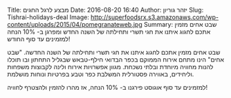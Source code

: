 Title: מבצע לרגל החגים
Date: 2016-08-20 16:40
Author: יזהר גוריון
Slug: Tishrai-holidays-deal
Image: http://superfoodsrx.s3.amazonaws.com/wp-content/uploads/2015/04/pomegranateweb.jpg
Summary: שבט אחים מזמין אתכם לחגוג איתנו את חגי תשרי ותחילתה של השנה החדש ומפרגן ב- 10% הנחה למזמינים עד סוף החודש!

שבט אחים מזמין אתכם לחגוג איתנו את חגי תשרי ותחילתה של השנה החדשה. "שבט אחים" הינו מתחם אירוח הממוקם בכפר הבדואי חילף-טבאש שבגליל התחתון ובו תוכלו להנות מחוויה מיוחדת ובלתי נשכחת.  מגוון אפשרויות אירוח ולינה לקבוצות משפחות וליחידים, באווירה פסטורלית המשלבת כפר וטבע בפרטיות ונוחות מושלמת.

למזמינים עד סוף אוגוסט פירגנו ב- 10% הנחה, אז מהרו להזמין ולהצטרף לחוויה!
